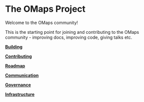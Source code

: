 # The OMaps Project

Welcome to the OMaps community!

This is the starting point for joining and contributing to the OMaps community -
improving docs, improving code, giving talks etc.

[**Building**](INSTALL.md)

[**Contributing**](CONTRIBUTING.md)

[**Roadmap**](ROADMAP.md)

[**Communication**](COMMUNICATION.md)

[**Governance**](GOVERNANCE.md)

[**Infrastructure**](INFRASTRUCTURE.md)
